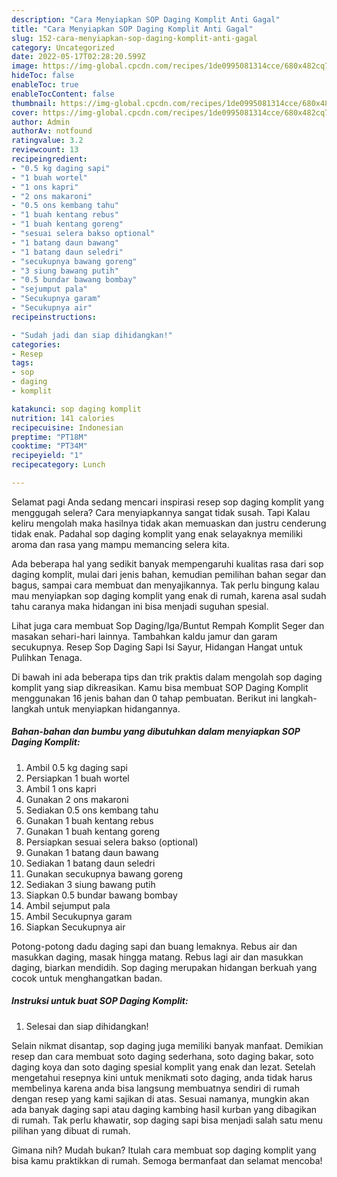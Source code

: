 ```yaml
---
description: "Cara Menyiapkan SOP Daging Komplit Anti Gagal"
title: "Cara Menyiapkan SOP Daging Komplit Anti Gagal"
slug: 152-cara-menyiapkan-sop-daging-komplit-anti-gagal
category: Uncategorized
date: 2022-05-17T02:28:20.599Z
image: https://img-global.cpcdn.com/recipes/1de0995081314cce/680x482cq70/sop-daging-komplit-foto-resep-utama.jpg
hideToc: false
enableToc: true
enableTocContent: false
thumbnail: https://img-global.cpcdn.com/recipes/1de0995081314cce/680x482cq70/sop-daging-komplit-foto-resep-utama.jpg
cover: https://img-global.cpcdn.com/recipes/1de0995081314cce/680x482cq70/sop-daging-komplit-foto-resep-utama.jpg
author: Admin
authorAv: notfound
ratingvalue: 3.2
reviewcount: 13
recipeingredient:
- "0.5 kg daging sapi"
- "1 buah wortel"
- "1 ons kapri"
- "2 ons makaroni"
- "0.5 ons kembang tahu"
- "1 buah kentang rebus"
- "1 buah kentang goreng"
- "sesuai selera bakso optional"
- "1 batang daun bawang"
- "1 batang daun seledri"
- "secukupnya bawang goreng"
- "3 siung bawang putih"
- "0.5 bundar bawang bombay"
- "sejumput pala"
- "Secukupnya garam"
- "Secukupnya air"
recipeinstructions:

- "Sudah jadi dan siap dihidangkan!"
categories:
- Resep
tags:
- sop
- daging
- komplit

katakunci: sop daging komplit 
nutrition: 141 calories
recipecuisine: Indonesian
preptime: "PT18M"
cooktime: "PT34M"
recipeyield: "1"
recipecategory: Lunch

---
```



Selamat pagi Anda sedang mencari inspirasi resep sop daging komplit yang menggugah selera? Cara menyiapkannya sangat tidak susah. Tapi Kalau keliru mengolah maka hasilnya tidak akan memuaskan dan justru cenderung tidak enak. Padahal sop daging komplit yang enak selayaknya memiliki aroma dan rasa yang mampu memancing selera kita.


Ada beberapa hal yang sedikit banyak mempengaruhi kualitas rasa dari sop daging komplit, mulai dari jenis bahan, kemudian pemilihan bahan segar dan bagus, sampai cara membuat dan menyajikannya. Tak perlu bingung kalau mau menyiapkan sop daging komplit yang enak di rumah, karena asal sudah tahu caranya maka hidangan ini bisa menjadi suguhan spesial.

Lihat juga cara membuat Sop Daging/Iga/Buntut Rempah Komplit Seger dan masakan sehari-hari lainnya. Tambahkan kaldu jamur dan garam secukupnya. Resep Sop Daging Sapi Isi Sayur, Hidangan Hangat untuk Pulihkan Tenaga.


Di bawah ini ada beberapa tips dan trik praktis dalam mengolah sop daging komplit yang siap dikreasikan. Kamu bisa membuat SOP Daging Komplit menggunakan 16 jenis bahan dan 0 tahap pembuatan. Berikut ini langkah-langkah untuk menyiapkan hidangannya.

<!--inarticleads1-->

##### Bahan-bahan dan bumbu yang dibutuhkan dalam menyiapkan SOP Daging Komplit:

1. Ambil 0.5 kg daging sapi
1. Persiapkan 1 buah wortel
1. Ambil 1 ons kapri
1. Gunakan 2 ons makaroni
1. Sediakan 0.5 ons kembang tahu
1. Gunakan 1 buah kentang rebus
1. Gunakan 1 buah kentang goreng
1. Persiapkan sesuai selera bakso (optional)
1. Gunakan 1 batang daun bawang
1. Sediakan 1 batang daun seledri
1. Gunakan secukupnya bawang goreng
1. Sediakan 3 siung bawang putih
1. Siapkan 0.5 bundar bawang bombay
1. Ambil sejumput pala
1. Ambil Secukupnya garam
1. Siapkan Secukupnya air


Potong-potong dadu daging sapi dan buang lemaknya. Rebus air dan masukkan daging, masak hingga matang. Rebus lagi air dan masukkan daging, biarkan mendidih. Sop daging merupakan hidangan berkuah yang cocok untuk menghangatkan badan. 

<!--inarticleads2-->

##### Instruksi untuk buat SOP Daging Komplit:


1. Selesai dan siap dihidangkan!

Selain nikmat disantap, sop daging juga memiliki banyak manfaat. Demikian resep dan cara membuat soto daging sederhana, soto daging bakar, soto daging koya dan soto daging spesial komplit yang enak dan lezat. Setelah mengetahui resepnya kini untuk menikmati soto daging, anda tidak harus membelinya karena anda bisa langsung membuatnya sendiri di rumah dengan resep yang kami sajikan di atas. Sesuai namanya, mungkin akan ada banyak daging sapi atau daging kambing hasil kurban yang dibagikan di rumah. Tak perlu khawatir, sop daging sapi bisa menjadi salah satu menu pilihan yang dibuat di rumah. 

Gimana nih? Mudah bukan? Itulah cara membuat sop daging komplit yang bisa kamu praktikkan di rumah. Semoga bermanfaat dan selamat mencoba!
